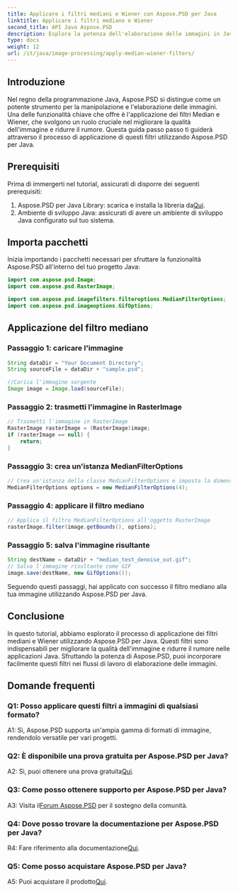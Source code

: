 ```yaml
---
title: Applicare i filtri mediani e Wiener con Aspose.PSD per Java
linktitle: Applicare i filtri mediano e Wiener
second_title: API Java Aspose.PSD
description: Esplora la potenza dell'elaborazione delle immagini in Java con Aspose.PSD. Scopri come applicare i filtri Median e Wiener passo dopo passo. Migliora la qualità dell'immagine senza sforzo.
type: docs
weight: 12
url: /it/java/image-processing/apply-median-wiener-filters/
---
```

## Introduzione

Nel regno della programmazione Java, Aspose.PSD si distingue come un potente strumento per la manipolazione e l'elaborazione delle immagini. Una delle funzionalità chiave che offre è l'applicazione dei filtri Median e Wiener, che svolgono un ruolo cruciale nel migliorare la qualità dell'immagine e ridurre il rumore. Questa guida passo passo ti guiderà attraverso il processo di applicazione di questi filtri utilizzando Aspose.PSD per Java.

## Prerequisiti

Prima di immergerti nel tutorial, assicurati di disporre dei seguenti prerequisiti:

1.  Aspose.PSD per Java Library: scarica e installa la libreria da[Qui](https://releases.aspose.com/psd/java/).
2. Ambiente di sviluppo Java: assicurati di avere un ambiente di sviluppo Java configurato sul tuo sistema.

## Importa pacchetti

Inizia importando i pacchetti necessari per sfruttare la funzionalità Aspose.PSD all'interno del tuo progetto Java:

```java
import com.aspose.psd.Image;
import com.aspose.psd.RasterImage;

import com.aspose.psd.imagefilters.filteroptions.MedianFilterOptions;
import com.aspose.psd.imageoptions.GifOptions;
```

## Applicazione del filtro mediano

### Passaggio 1: caricare l'immagine

```java
String dataDir = "Your Document Directory";
String sourceFile = dataDir + "sample.psd";

//Carica l'immagine sorgente
Image image = Image.load(sourceFile);
```

### Passaggio 2: trasmetti l'immagine in RasterImage

```java
// Trasmetti l'immagine in RasterImage
RasterImage rasterImage = (RasterImage)image;
if (rasterImage == null) {
    return;
}
```

### Passaggio 3: crea un'istanza MedianFilterOptions

```java
// Crea un'istanza della classe MedianFilterOptions e imposta la dimensione del filtro
MedianFilterOptions options = new MedianFilterOptions(4);
```

### Passaggio 4: applicare il filtro mediano

```java
// Applica il filtro MedianFilterOptions all'oggetto RasterImage
rasterImage.filter(image.getBounds(), options);
```

### Passaggio 5: salva l'immagine risultante

```java
String destName = dataDir + "median_test_denoise_out.gif";
// Salva l'immagine risultante come GIF
image.save(destName, new GifOptions());
```

Seguendo questi passaggi, hai applicato con successo il filtro mediano alla tua immagine utilizzando Aspose.PSD per Java.

## Conclusione

In questo tutorial, abbiamo esplorato il processo di applicazione dei filtri mediani e Wiener utilizzando Aspose.PSD per Java. Questi filtri sono indispensabili per migliorare la qualità dell'immagine e ridurre il rumore nelle applicazioni Java. Sfruttando la potenza di Aspose.PSD, puoi incorporare facilmente questi filtri nei flussi di lavoro di elaborazione delle immagini.

## Domande frequenti

### Q1: Posso applicare questi filtri a immagini di qualsiasi formato?

A1: Sì, Aspose.PSD supporta un'ampia gamma di formati di immagine, rendendolo versatile per vari progetti.

### Q2: È disponibile una prova gratuita per Aspose.PSD per Java?

 A2: Sì, puoi ottenere una prova gratuita[Qui](https://releases.aspose.com/).

### Q3: Come posso ottenere supporto per Aspose.PSD per Java?

 A3: Visita il[Forum Aspose.PSD](https://forum.aspose.com/c/psd/34) per il sostegno della comunità.

### Q4: Dove posso trovare la documentazione per Aspose.PSD per Java?

 R4: Fare riferimento alla documentazione[Qui](https://reference.aspose.com/psd/java/).

### Q5: Come posso acquistare Aspose.PSD per Java?

 A5: Puoi acquistare il prodotto[Qui](https://purchase.aspose.com/buy).